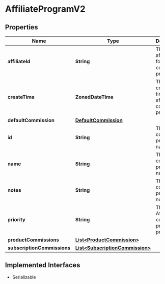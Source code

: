 

# AffiliateProgramV2


## Properties

| Name | Type | Description | Notes |
|------------ | ------------- | ------------- | -------------|
|**affiliateId** | **String** | The affiliate_Id for Affiliate commission program |  [optional] |
|**createTime** | **ZonedDateTime** | The created time of affiliate commission program |  [optional] |
|**defaultCommission** | [**DefaultCommission**](DefaultCommission.md) |  |  [optional] |
|**id** | **String** | The affiliate commission program name |  [optional] |
|**name** | **String** | The affiliate commission program name |  [optional] |
|**notes** | **String** | The affiliate commission program notes |  [optional] |
|**priority** | **String** | The Affiliate commission program priority |  [optional] |
|**productCommissions** | [**List&lt;ProductCommission&gt;**](ProductCommission.md) |  |  [optional] |
|**subscriptionCommissions** | [**List&lt;SubscriptionCommission&gt;**](SubscriptionCommission.md) |  |  [optional] |


## Implemented Interfaces

* Serializable


